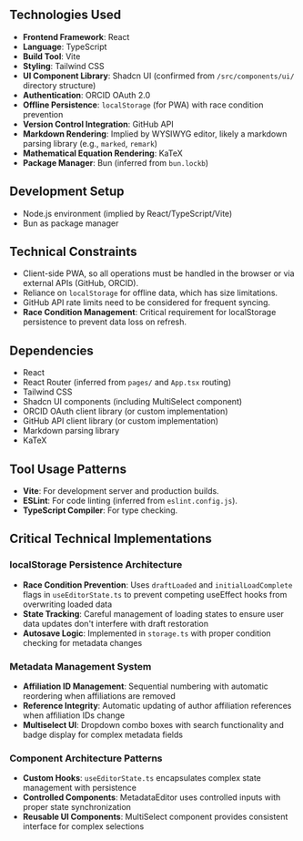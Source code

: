 ## Technologies Used

- **Frontend Framework**: React
- **Language**: TypeScript
- **Build Tool**: Vite
- **Styling**: Tailwind CSS
- **UI Component Library**: Shadcn UI (confirmed from `/src/components/ui/` directory structure)
- **Authentication**: ORCID OAuth 2.0
- **Offline Persistence**: `localStorage` (for PWA) with race condition prevention
- **Version Control Integration**: GitHub API
- **Markdown Rendering**: Implied by WYSIWYG editor, likely a markdown parsing library (e.g., `marked`, `remark`)
- **Mathematical Equation Rendering**: KaTeX
- **Package Manager**: Bun (inferred from `bun.lockb`)

## Development Setup

- Node.js environment (implied by React/TypeScript/Vite)
- Bun as package manager

## Technical Constraints

- Client-side PWA, so all operations must be handled in the browser or via external APIs (GitHub, ORCID).
- Reliance on `localStorage` for offline data, which has size limitations.
- GitHub API rate limits need to be considered for frequent syncing.
- **Race Condition Management**: Critical requirement for localStorage persistence to prevent data loss on refresh.

## Dependencies

- React
- React Router (inferred from `pages/` and `App.tsx` routing)
- Tailwind CSS
- Shadcn UI components (including MultiSelect component)
- ORCID OAuth client library (or custom implementation)
- GitHub API client library (or custom implementation)
- Markdown parsing library
- KaTeX

## Tool Usage Patterns

- **Vite**: For development server and production builds.
- **ESLint**: For code linting (inferred from `eslint.config.js`).
- **TypeScript Compiler**: For type checking.

## Critical Technical Implementations

### localStorage Persistence Architecture
- **Race Condition Prevention**: Uses `draftLoaded` and `initialLoadComplete` flags in `useEditorState.ts` to prevent competing useEffect hooks from overwriting loaded data
- **State Tracking**: Careful management of loading states to ensure user data updates don't interfere with draft restoration
- **Autosave Logic**: Implemented in `storage.ts` with proper condition checking for metadata changes

### Metadata Management System
- **Affiliation ID Management**: Sequential numbering with automatic reordering when affiliations are removed
- **Reference Integrity**: Automatic updating of author affiliation references when affiliation IDs change
- **Multiselect UI**: Dropdown combo boxes with search functionality and badge display for complex metadata fields

### Component Architecture Patterns
- **Custom Hooks**: `useEditorState.ts` encapsulates complex state management with persistence
- **Controlled Components**: MetadataEditor uses controlled inputs with proper state synchronization
- **Reusable UI Components**: MultiSelect component provides consistent interface for complex selections